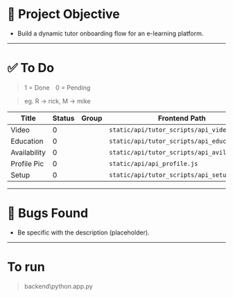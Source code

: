 # 🎯 Project Objective

- Build a dynamic tutor onboarding flow for an e-learning platform.


---

# ✅ To Do

> 1 = Done 0 = Pending

> eg. R -> rick, M -> mike




| Title        |Status|Group| Frontend Path                                |
|--------------|------|-----|----------------------------------------------|
| Video        |0     |     | `static/api/tutor_scripts/api_video.js`      |
| Education    |0     |     | `static/api/tutor_scripts/api_education.js`  |
| Availability |0     |     | `static/api/tutor_scripts/api_avil`           |
| Profile Pic  |0     |     | `static/api/api_profile.js`                                 |
| Setup        |0     |     |  `static/api/tutor_scripts/api_setup.js`                                |


---

# 🔧 Bugs Found

- Be specific with the description (placeholder).


---

# To run


> backend\python.app.py

